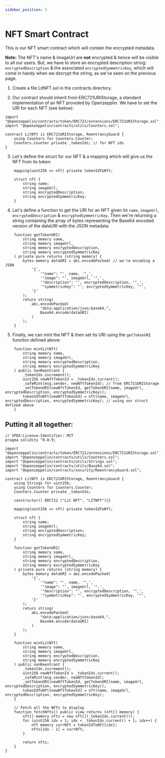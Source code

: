 ```yaml
---
sidebar_position: 5
---
```


# NFT Smart Contract

This is our NFT smart contract which will contain the encrypted metadata.

**Note:** The NFT's name & imageUrl are **not** encrypted & hence will be visible to all our users. But, we have to store an encrypted description string: `encryptedDescription` & the associated `encryptedSymmetricKey`, which will come in handy when we decrypt the string, as we've seen on the previous page.

1. Create a file LitNFT.sol in the contracts directory.

2. Our contract should inherit from ERC721URIStorage, a standard implementation of an NFT provided by Openzepplin. We have to set the URI for each NFT (see below):
```
import "@openzeppelin/contracts/token/ERC721/extensions/ERC721URIStorage.sol";
import "@openzeppelin/contracts/utils/Counters.sol";

contract LitNft is ERC721URIStorage, ReentrancyGuard {
    using Counters for Counters.Counter;
    Counters.Counter private _tokenIds; // for NFT ids
}
```

3. Let's define the struct for our NFT & a mapping which will give us the NFT from its token:
```
    mapping(uint256 => nft) private tokenIdToNft;

    struct nft {
        string name;
        string imageUrl;
        string encryptedDescription;
        string encryptedSymmetricKey;
    }
```

4. Let's define a function to get the URI for an NFT given its `name`, `imageUrl`, `encryptedDescription` & `encryptedSymmetricKey`. Then we're returning a string containing the array of bytes representing the Base64 encoded version of the dataURI with the JSON metadata:
```
    function getTokenURI(
        string memory name,
        string memory imageUrl,
        string memory encryptedDescription,
        string memory encryptedSymmetricKey
    ) private pure returns (string memory) {
        bytes memory dataURI = abi.encodePacked( // we're encoding a JSON
            '{',
                '"name": "', name, '",',
                '"image": "', imageUrl, '",',
                '"description": "', encryptedDescription, '",',
                '"symmetricKey": "', encryptedSymmetricKey, '"',
            '}'
        );
        return string(
            abi.encodePacked(
                "data:application/json;base64,",
                Base64.encode(dataURI)
            )
        );
    }
```

5. Finally, we can mint the NFT & then set its URI using the `getTokenURI` function defined above:
```
    function mintLitNft(
        string memory name,
        string memory imageUrl,
        string memory encryptedDescription,
        string memory encryptedSymmetricKey
    ) public nonReentrant {
        _tokenIds.increment();
        uint256 newNftTokenId = _tokenIds.current();
        _safeMint(msg.sender, newNftTokenId); // from ERC721URIStorage
        _setTokenURI(newNftTokenId, getTokenURI(name, imageUrl, encryptedDescription, encryptedSymmetricKey));
        tokenIdToNft[newNftTokenId] = nft(name, imageUrl, encryptedDescription, encryptedSymmetricKey); // using our struct defined above
    }
```

## Putting it all together:
```
// SPDX-License-Identifier: MIT
pragma solidity ^0.8.9;

import "@openzeppelin/contracts/token/ERC721/extensions/ERC721URIStorage.sol";
import "@openzeppelin/contracts/utils/Counters.sol";
import "@openzeppelin/contracts/utils/Strings.sol";
import "@openzeppelin/contracts/utils/Base64.sol";
import "@openzeppelin/contracts/security/ReentrancyGuard.sol";

contract LitNft is ERC721URIStorage, ReentrancyGuard {
    using Strings for uint256;
    using Counters for Counters.Counter;
    Counters.Counter private _tokenIds;

    constructor() ERC721 ("Lit NFT", "LITNFT"){}

    mapping(uint256 => nft) private tokenIdToNft;

    struct nft {
        string name;
        string imageUrl;
        string encryptedDescription;
        string encryptedSymmetricKey;
    }

    function getTokenURI(
        string memory name,
        string memory imageUrl,
        string memory encryptedDescription,
        string memory encryptedSymmetricKey
    ) private pure returns (string memory) {
        bytes memory dataURI = abi.encodePacked(
            '{',
                '"name": "', name, '",',
                '"image": "', imageUrl, '",',
                '"description": "', encryptedDescription, '",',
                '"symmetricKey": "', encryptedSymmetricKey, '"',
            '}'
        );
        return string(
            abi.encodePacked(
                "data:application/json;base64,",
                Base64.encode(dataURI)
            )
        );
    }

    function mintLitNft(
        string memory name,
        string memory imageUrl,
        string memory encryptedDescription,
        string memory encryptedSymmetricKey
    ) public nonReentrant {
        _tokenIds.increment();
        uint256 newNftTokenId = _tokenIds.current();
        _safeMint(msg.sender, newNftTokenId);
        _setTokenURI(newNftTokenId, getTokenURI(name, imageUrl, encryptedDescription, encryptedSymmetricKey));
        tokenIdToNft[newNftTokenId] = nft(name, imageUrl, encryptedDescription, encryptedSymmetricKey);
    }

    // Fetch all the NFTs to display
    function fetchNfts() public view returns (nft[] memory) {
        nft[] memory nfts = new nft[](_tokenIds.current());
        for (uint256 idx = 1; idx < _tokenIds.current() + 1; idx++) {
            nft memory currNft = tokenIdToNft[idx];
            nfts[idx - 1] = currNft;
        }

        return nfts;
    }
}
```
